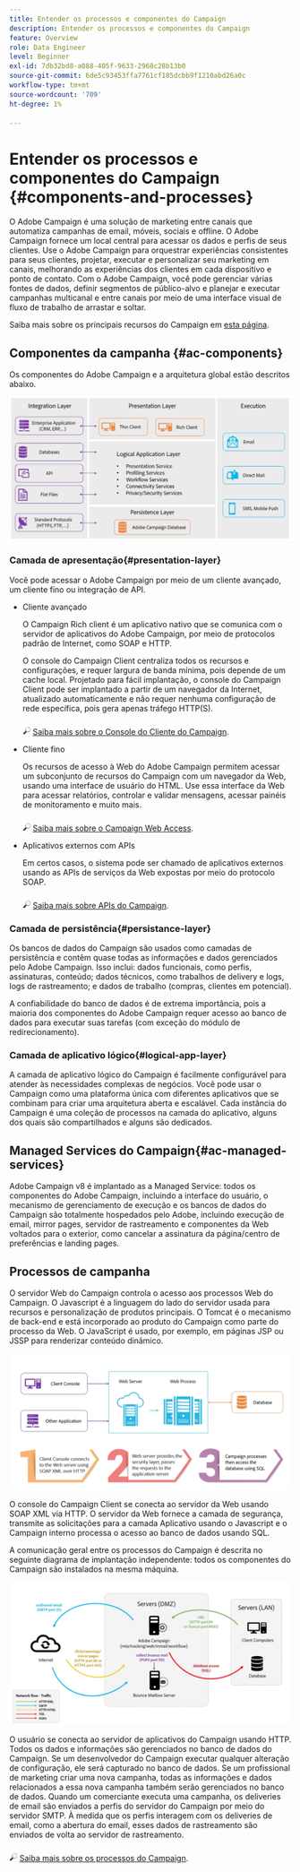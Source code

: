```yaml
---
title: Entender os processos e componentes do Campaign
description: Entender os processos e componentes do Campaign
feature: Overview
role: Data Engineer
level: Beginner
exl-id: 7db32bd8-a088-405f-9633-2968c28b13b0
source-git-commit: 6de5c93453ffa7761cf185dcbb9f1210abd26a0c
workflow-type: tm+mt
source-wordcount: '709'
ht-degree: 1%

---
```


# Entender os processos e componentes do Campaign {#components-and-processes}

O Adobe Campaign é uma solução de marketing entre canais que automatiza campanhas de email, móveis, sociais e offline. O Adobe Campaign fornece um local central para acessar os dados e perfis de seus clientes. Use o Adobe Campaign para orquestrar experiências consistentes para seus clientes, projetar, executar e personalizar seu marketing em canais, melhorando as experiências dos clientes em cada dispositivo e ponto de contato. Com o Adobe Campaign, você pode gerenciar várias fontes de dados, definir segmentos de público-alvo e planejar e executar campanhas multicanal e entre canais por meio de uma interface visual de fluxo de trabalho de arrastar e soltar.

Saiba mais sobre os principais recursos do Campaign em [esta página](../start/get-started.md).

## Componentes da campanha {#ac-components}

Os componentes do Adobe Campaign e a arquitetura global estão descritos abaixo.

![](assets/ac-components.png)

### Camada de apresentação{#presentation-layer}

Você pode acessar o Adobe Campaign por meio de um cliente avançado, um cliente fino ou integração de API.

* Cliente avançado

   O Campaign Rich client é um aplicativo nativo que se comunica com o servidor de aplicativos do Adobe Campaign, por meio de protocolos padrão de Internet, como SOAP e HTTP.

   O console do Campaign Client centraliza todos os recursos e configurações, e requer largura de banda mínima, pois depende de um cache local. Projetado para fácil implantação, o console do Campaign Client pode ser implantado a partir de um navegador da Internet, atualizado automaticamente e não requer nenhuma configuração de rede específica, pois gera apenas tráfego HTTP(S).

   ![](../assets/do-not-localize/glass.png) [Saiba mais sobre o Console do Cliente do Campaign](../start/connect.md).

* Cliente fino

   Os recursos de acesso à Web do Adobe Campaign permitem acessar um subconjunto de recursos do Campaign com um navegador da Web, usando uma interface de usuário do HTML. Use essa interface da Web para acessar relatórios, controlar e validar mensagens, acessar painéis de monitoramento e muito mais.

   ![](../assets/do-not-localize/glass.png) [Saiba mais sobre o Campaign Web Access](../start/connect.md).

* Aplicativos externos com APIs

   Em certos casos, o sistema pode ser chamado de aplicativos externos usando as APIs de serviços da Web expostas por meio do protocolo SOAP.

   ![](../assets/do-not-localize/glass.png) [Saiba mais sobre APIs do Campaign](../dev/api.md).

### Camada de persistência{#persistance-layer}

Os bancos de dados do Campaign são usados como camadas de persistência e contêm quase todas as informações e dados gerenciados pelo Adobe Campaign. Isso inclui: dados funcionais, como perfis, assinaturas, conteúdo; dados técnicos, como trabalhos de delivery e logs, logs de rastreamento; e dados de trabalho (compras, clientes em potencial).

A confiabilidade do banco de dados é de extrema importância, pois a maioria dos componentes do Adobe Campaign requer acesso ao banco de dados para executar suas tarefas (com exceção do módulo de redirecionamento).

### Camada de aplicativo lógico{#logical-app-layer}

A camada de aplicativo lógico do Campaign é facilmente configurável para atender às necessidades complexas de negócios. Você pode usar o Campaign como uma plataforma única com diferentes aplicativos que se combinam para criar uma arquitetura aberta e escalável. Cada instância do Campaign é uma coleção de processos na camada do aplicativo, alguns dos quais são compartilhados e alguns são dedicados.

## Managed Services do Campaign{#ac-managed-services}

Adobe Campaign v8 é implantado as a Managed Service: todos os componentes do Adobe Campaign, incluindo a interface do usuário, o mecanismo de gerenciamento de execução e os bancos de dados do Campaign são totalmente hospedados pelo Adobe, incluindo execução de email, mirror pages, servidor de rastreamento e componentes da Web voltados para o exterior, como cancelar a assinatura da página/centro de preferências e landing pages.

## Processos de campanha

O servidor Web do Campaign controla o acesso aos processos Web do Campaign. O Javascript é a linguagem do lado do servidor usada para recursos e personalização de produtos principais. O Tomcat é o mecanismo de back-end e está incorporado ao produto do Campaign como parte do processo da Web. O JavaScript é usado, por exemplo, em páginas JSP ou JSSP para renderizar conteúdo dinâmico.

![](assets/ac-processes.png)

O console do Campaign Client se conecta ao servidor da Web usando SOAP XML via HTTP. O servidor da Web fornece a camada de segurança, transmite as solicitações para a camada Aplicativo usando o Javascript e o Campaign interno processa o acesso ao banco de dados usando SQL.

A comunicação geral entre os processos do Campaign é descrita no seguinte diagrama de implantação independente: todos os componentes do Campaign são instalados na mesma máquina.

![](assets/ac-standalone.png)

O usuário se conecta ao servidor de aplicativos do Campaign usando HTTP. Todos os dados e informações são gerenciados no banco de dados do Campaign. Se um desenvolvedor do Campaign executar qualquer alteração de configuração, ele será capturado no banco de dados. Se um profissional de marketing criar uma nova campanha, todas as informações e dados relacionados a essa nova campanha também serão gerenciados no banco de dados. Quando um comerciante executa uma campanha, os deliveries de email são enviados a perfis do servidor do Campaign por meio do servidor SMTP. À medida que os perfis interagem com os deliveries de email, como a abertura do email, esses dados de rastreamento são enviados de volta ao servidor de rastreamento.

![](../assets/do-not-localize/glass.png) [Saiba mais sobre os processos do Campaign](../architecture/general-architecture.md#dev-env).
